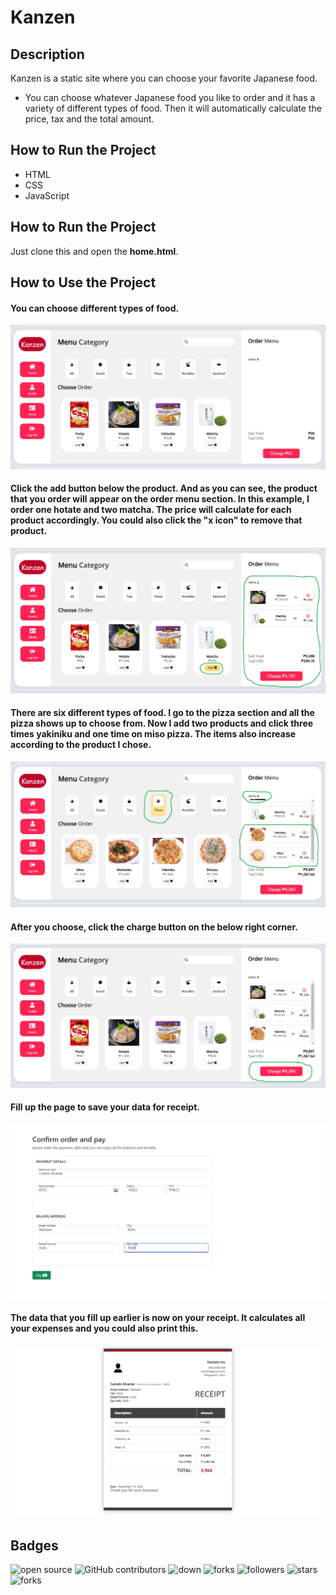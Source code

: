 # Kanzen

## Description
Kanzen is a static site where you can choose your favorite Japanese food.

- You can choose whatever Japanese food you like to order and it has a variety of different types of food. Then it will automatically calculate the price, tax and the total amount.

## How to Run the Project
- HTML
- CSS
- JavaScript

## How to Run the Project
Just clone this and open the **home.html**.

## How to Use the Project
#### You can choose different types of food.
![none](screenshots/1.png?raw=true)
#### Click the add button below the product. And as you can see, the product that you order will appear on the order menu section. In this example, I order one hotate and two matcha. The price will calculate for each product accordingly. You could also click the "x icon" to remove that product.
![none](screenshots/2.png?raw=true)
#### There are six different types of food. I go to the pizza section and all the pizza shows up to choose from. Now I add two products and click three times yakiniku and one time on miso pizza. The items also increase according to the product I chose. 
![none](screenshots/3.png?raw=true)
#### After you choose, click the charge button on the below right corner.
![none](screenshots/4.png?raw=true)
#### Fill up the page to save your data for receipt.
![none](screenshots/6.png?raw=true)
#### The data that you fill up earlier is now on your receipt. It calculates all your expenses and you could also print this.
![none](screenshots/5.png?raw=true)

## Badges
![open source](https://img.shields.io/badge/Open%20Source-%F0%9F%92%9A-white)
![GitHub contributors](https://img.shields.io/github/contributors/Llanz-dev/Kanzen)
![down](https://img.shields.io/github/downloads/Llanz-dev/Kanzen/total)
![forks](https://img.shields.io/github/last-commit/Llanz-dev/Kanzen)
![followers](https://img.shields.io/github/followers/Llanz-dev?style=social)
![stars](https://img.shields.io/github/stars/Llanz-dev?style=social)
![forks](https://img.shields.io/github/forks/Llanz-dev/Kanzen?style=social)
